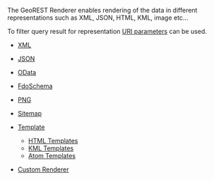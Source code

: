 The GeoREST Renderer enables rendering of the data in different representations such as
XML, JSON, HTML, KML, image etc...

To filter query result for representation [URI parameters](URIPARAMS.md) can be used.

  * [XML](RenderersXml.md)
  * [JSON](RenderersJson.md)
  * [OData](RenderersOdata.md)
  * [FdoSchema](RenderersFdoSchema.md)
  * [PNG](RenderersPng.md)
  * [Sitemap](RenderersSitemap.md)
  * [Template](RenderersTemplate.md)
    * [HTML Templates](RenderersTemplateHtml.md)
    * [KML Templates](RenderersTemplateKml.md)
    * [Atom Templates](RenderersTemplateAtom.md)

  * [Custom Renderer](RenderersCustom.md)